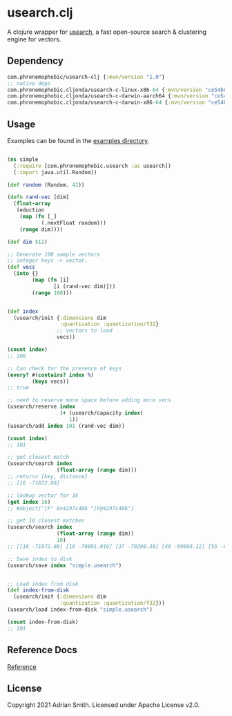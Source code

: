 # usearch.clj

A clojure wrapper for [usearch](https://github.com/unum-cloud/usearch), a fast open-source search & clustering engine for vectors.

## Dependency

```clojure
com.phronemophobic/usearch-clj {:mvn/version "1.0"}
;; native deps
com.phronemophobic.cljonda/usearch-c-linux-x86-64 {:mvn/version "ce54b814a8a10f4c0c32fee7aad9451231b63f75"}
com.phronemophobic.cljonda/usearch-c-darwin-aarch64 {:mvn/version "ce54b814a8a10f4c0c32fee7aad9451231b63f75"}
com.phronemophobic.cljonda/usearch-c-darwin-x86-64 {:mvn/version "ce54b814a8a10f4c0c32fee7aad9451231b63f75"}
```

## Usage

Examples can be found in the [examples directory](https://github.com/phronmophobic/usearch.clj/tree/main/examples).

```clojure

(ns simple
  (:require [com.phronemophobic.usearch :as usearch])
  (:import java.util.Random))

(def random (Random. 42))

(defn rand-vec [dim]
  (float-array
   (eduction
    (map (fn [_]
           (.nextFloat random)))
    (range dim))))

(def dim 512)

;; Generate 100 sample vectors
;; integer keys -> vector.
(def vecs
  (into {}
        (map (fn [i]
               [i (rand-vec dim)]))
        (range 100)))


(def index
  (usearch/init {:dimensions dim
                 :quantization :quantization/f32}
                ;; vectors to load
                vecs))

(count index)
;; 100

;; Can check for the presence of keys
(every? #(contains? index %)
        (keys vecs))
;; true

;; need to reserve more space before adding more vecs
(usearch/reserve index
                 (+ (usearch/capacity index)
                    1))
(usearch/add index 101 (rand-vec dim))

(count index)
;; 101

;; get closest match
(usearch/search index
                (float-array (range dim)))
;; returns [key, distance]
;; [16 -71872.88] 

;; lookup vector for 16
(get index 16)
;; #object["[F" 0x4297c486 "[F@4297c486"]

;; get 10 closest matches
(usearch/search index
                (float-array (range dim))
                10)
;; [[16 -71872.88] [10 -70801.016] [37 -70298.38] [49 -69604.12] [55 -69434.65] [78 -69195.81] [59 -69186.44] [28 -69116.14] [9 -68563.03] [24 -68498.59]]

;; Save index to disk
(usearch/save index "simple.usearch")


;; Load index from disk
(def index-from-disk
  (usearch/init {:dimensions dim
                 :quantization :quantization/f32}))
(usearch/load index-from-disk "simple.usearch")

(count index-from-disk)
;; 101

```

## Reference Docs

[Reference](https://phronmophobic.github.io/usearch.clj/reference/)


## License

Copyright 2021 Adrian Smith. Licensed under Apache License v2.0.
